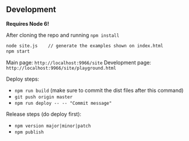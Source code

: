 ## Development

**Requires Node 6!**

After cloning the repo and running `npm install`

```sh
node site.js    // generate the examples shown on index.html
npm start
```

Main page: `http://localhost:9966/site`
Development page: `http://localhost:9966/site/playground.html`

Deploy steps:

- `npm run build` (make sure to commit the dist files after this command)
- `git push origin master`
- `npm run deploy -- -- "Commit message"`

Release steps (do deploy first):

- `npm version major|minor|patch`
- `npm publish`

